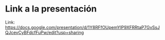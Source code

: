 # Link a la presentación
Link: https://docs.google.com/presentation/d/1Y8RFfOUpemYlP9XFRRtaP7GvSsJQJcevCyBFdcfFuPw/edit?usp=sharing